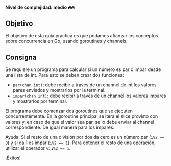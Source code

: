 #### Nivel de complejidad: medio 🔥🔥

## Objetivo
El objetivo de esta guía práctica es que podamos afianzar los conceptos sobre concurrencia en Go, usando goroutines y channels.

## Consigna
Se requiere un programa para calcular si un número es par o impar desde una lista de int. Para esto se deben crear dos funciones:
- `par(chan int)`: debe recibir a través de un channel de int los valores pares enviados y mostrarlos por la terminal.
- `impar(chan int)`: debe recibir a través de un channel los valores impares y mostrarlos por terminal.

El programa debe comenzar dos goroutines que se ejecuten concurrentemente. En la goroutine principal se itera el slice provisto con valores y, en caso de que el valor sea par, se lo debe enviar al channel correspondiente. De igual manera para los impares.

Ayuda: Si el resto de una división por dos da cero es un número par (`i%2 == 0`) y si da 1 es impar (`i%2 == 1`). Para obtener el resto de una operación, utilizar el operador `%`: `i%2 == 1`.

¡Éxitos!
